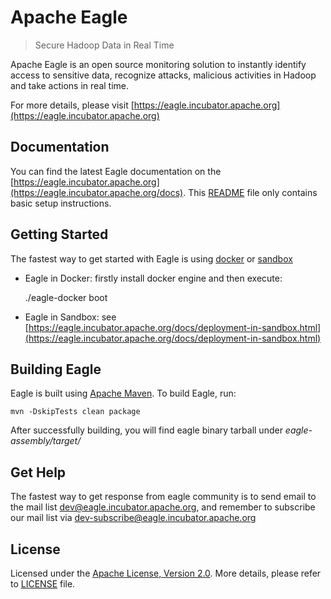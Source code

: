<!--
{% comment %}
Licensed to the Apache Software Foundation (ASF) under one or more
contributor license agreements.  See the NOTICE file distributed with
this work for additional information regarding copyright ownership.
The ASF licenses this file to you under the Apache License, Version 2.0
(the "License"); you may not use this file except in compliance with
the License.  You may obtain a copy of the License at

http://www.apache.org/licenses/LICENSE-2.0

Unless required by applicable law or agreed to in writing, software
distributed under the License is distributed on an "AS IS" BASIS,
WITHOUT WARRANTIES OR CONDITIONS OF ANY KIND, either express or implied.
See the License for the specific language governing permissions and
limitations under the License.
{% endcomment %}
-->

# Apache Eagle

>  Secure Hadoop Data in Real Time

Apache Eagle is an open source monitoring solution to instantly identify access to sensitive data, recognize attacks, malicious activities in Hadoop and take actions in real time.

For more details, please visit [https://eagle.incubator.apache.org](https://eagle.incubator.apache.org)

## Documentation
You can find the latest Eagle documentation on the [https://eagle.incubator.apache.org](https://eagle.incubator.apache.org/docs). This [README](README) file only contains basic setup instructions.

## Getting Started
The fastest way to get started with Eagle is using [docker](https://github.com/docker/docker) or [sandbox](http://hortonworks.com/products/hortonworks-sandbox/)

* Eagle in Docker: firstly install docker engine and then execute:
    
    ./eagle-docker boot

* Eagle in Sandbox: see [https://eagle.incubator.apache.org/docs/deployment-in-sandbox.html](https://eagle.incubator.apache.org/docs/deployment-in-sandbox.html)

## Building Eagle
Eagle is built using [Apache Maven](https://maven.apache.org/). To build Eagle, run:

    mvn -DskipTests clean package

After successfully building, you will find eagle binary tarball under _eagle-assembly/target/_

## Get Help
The fastest way to get response from eagle community is to send email to the mail list [dev@eagle.incubator.apache.org](mailto:dev@eagle.incubator.apache.org),
and remember to subscribe our mail list via [dev-subscribe@eagle.incubator.apache.org](mailto:dev-subscribe@eagle.incubator.apache.org)

## License
Licensed under the [Apache License, Version 2.0](http://www.apache.org/licenses/LICENSE-2.0). More details, please refer to [LICENSE](LICENSE) file.
